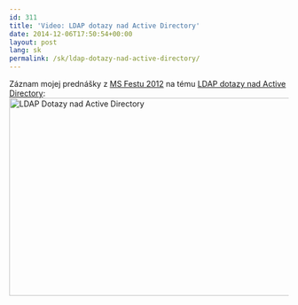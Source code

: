 ```yaml
---
id: 311
title: 'Video: LDAP dotazy nad Active Directory'
date: 2014-12-06T17:50:54+00:00
layout: post
lang: sk
permalink: /sk/ldap-dotazy-nad-active-directory/
---
```

Záznam mojej prednášky z&nbsp;[MS Festu 2012](http://www.ms-fest.cz/2012/ "MS Fest 2012") na&nbsp;tému [LDAP dotazy nad Active Directory](http://www.wug.cz/zaznamy/135-MS-Fest-2012-LDAP-dotazy-nad-Active-Directory "LDAP dotazy nad Active Directory"):  
[<img class="alignnone size-full wp-image-371" src="https://www.dsinternals.com/wp-content/uploads/2014/12/msfest2012.jpg" alt="LDAP Dotazy nad Active Directory" width="564" height="357" srcset="https://www.dsinternals.com/wp-content/uploads/2014/12/msfest2012.jpg 564w, https://www.dsinternals.com/wp-content/uploads/2014/12/msfest2012-300x189.jpg 300w" sizes="(max-width: 564px) 100vw, 564px" />](http://www.wug.cz/zaznamy/135-MS-Fest-2012-LDAP-dotazy-nad-Active-Directory)